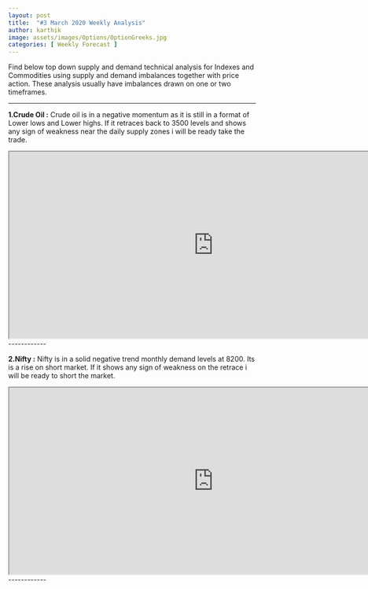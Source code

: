 ```yaml
---
layout: post
title:  "#3 March 2020 Weekly Analysis"
author: karthik
image: assets/images/Options/OptionGreeks.jpg
categories: [ Weekly Forecast ]
---
```


Find below top down supply and demand technical analysis for Indexes and Commodities using supply and demand imbalances together with price action. These analysis usually have imbalances drawn on one or two timeframes.

------------


**1.Crude Oil :** 
 Crude oil  is in a negative momentum as it is still in a format of Lower lows and Lower highs.  If it retraces back to 3500 levels and shows any sign of weakness near the daily supply zones i will be ready take the trade. 
<iframe src="https://drive.google.com/file/d/1qqWMe59BshHNTmYgdcq3gMir42dwQf2u/preview" width="830" height="380"></iframe>
------------


**2.Nifty :**
 Nifty  is in a solid negative trend monthly demand levels at 8200. Its is a rise on short market.
 If it shows any sign of weakness on the retrace i will be ready to short the market.
<iframe src="https://drive.google.com/file/d/1zLPUseqZuxDe1OvkuNOpdLJYXnNoi3ug/preview" width="830" height="380"></iframe>
------------

